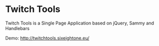 Twitch Tools
======================

Twitch Tools is a Single Page Application based on jQuery, Sammy and Handlebars

Demo: http://twitchtools.sixeightone.eu/
